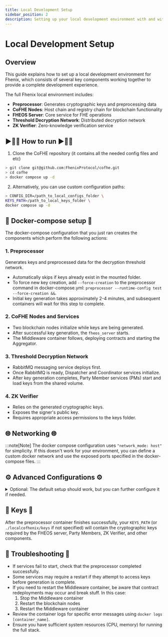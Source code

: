 ```yaml
---
title: Local Development Setup
sidebar_position: 2
description: Setting up your local development environment with and without Threshold Network
---
```

# Local Development Setup

## Overview

This guide explains how to set up a local development environment for Fhenix, which consists of several key components working together to provide a complete development experience.

The full Fhenix local environment includes:
- **Preprocessor**: Generates cryptographic keys and preprocessing data
- **CoFHE Nodes**: Host chain and registry chain for blockchain functionality
- **FHEOS Server**: Core service for FHE operations
- **Threshold Decryption Network**: Distributed decryption network
- **ZK Verifier**: Zero-knowledge verification service

## ▶️🏃‍➡️ How to run  ▶️🏃‍➡️

1. Clone the CoFHE repository (it contains all the needed config files and etc)

```bash
> git clone git@github.com:FhenixProtocol/cofhe.git
> cd cofhe
> docker compose up -d
```

2. Alternatively, you can use custom configuration paths:

```bash
> CONFIG_DIR=/path_to_local_configs_folder \
KEYS_PATH=/path_to_local_keys_folder \
docker compose up -d
```

## 🐳 Docker-compose setup 🐳

The docker-compose configuration that you just ran creates the components which perform the following actions:

### 1. Preprocessor
Generates keys and preprocessed data for the decryption threshold network.
- Automatically skips if keys already exist in the mounted folder.
- To force new key creation, add `--force-creation` to the preprocessor command in docker-compose.yml:
  `preprocessor --runtime-config test --force-creation &&`.
- Initial key generation takes approximately 2-4 minutes, and subsequent containers will wait for this step to complete.

### 2. CoFHE Nodes and Services
- Two blockchain nodes initialize while keys are being generated.
- After successful key generation, the `fheos_server` starts.
- The Middleware container follows, deploying contracts and starting the Aggregator.

### 3. Threshold Decryption Network
- RabbitMQ messaging service deploys first.
- Once RabbitMQ is ready, Dispatcher and Coordinator services initialize.
- After key generation completes, Party Member services (PMs) start and load keys from the shared volume.

### 4. ZK Verifier
- Relies on the generated cryptographic keys.
- Exposes the signer's public key.
- Requires appropriate access permissions to the keys folder.

## 🌐 Networking 🌐 

:::note[Note]
The docker compose configuration uses `"network_mode: host"` for simplicity.
If this doesn't work for your environment, you can define a custom docker network and use the exposed ports specified in the docker-compose files.
:::

## ⚙️ Advanced Configurations ⚙️
<details>
<summary> Optional: The default setup should work, but you can further configure it if needed. </summary>

This local setup requires multiple configuration files, which are included in the CoFHE repository at:
https://github.com/FhenixProtocol/cofhe/tree/master/localcofhenix/configs

Your configuration folder (`CONFIG_DIR`) should contain:
1. `config.toml` - Used by Dispatcher and Coordinator
2. `pm_config_00-0x.toml` - Used by Party Members (each PM uses its own config file)
3. `zk_verifier_config.toml` - Used by the ZK Verifier

</details>


## 🔑 Keys 🔑
After the preprocessor container finishes successfully, your `KEYS_PATH` (or `./localcofhenix/keys` if not specified) will contain the cryptographic keys required by the FHEOS server, Party Members, ZK Verifier, and other components.

## 🔧 Troubleshooting 🔧
- If services fail to start, check that the preprocessor completed successfully.
- Some services may require a restart if they attempt to access keys before generation is complete.
- If you need to restart the Middleware container, be aware that contract redeployments may occur and break stuff. In this case:
  1. Stop the Middleware container
  2. Restart the blockchain nodes
  3. Restart the Middleware container
- Review the container logs for specific error messages using `docker logs [container_name]`.
- Ensure you have sufficient system resources (CPU, memory) for running the full stack.
